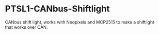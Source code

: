 # PTSL1-CANbus-Shiftlight
CANbus shift light, works with Neopixels and MCP2515 to make a shiftlight that works over CAN.
